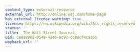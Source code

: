 ```yaml
---
content_type: external-resource
external_url: http://online.wsj.com/home-page
has_external_license_warning: true
license: https://en.wikipedia.org/wiki/All_rights_reserved
status: ''
title: _The Wall Street Journal_
uid: ce8a8982-0549-42e6-9c92-cc8acf4ca365
wayback_url: ''
---
```

